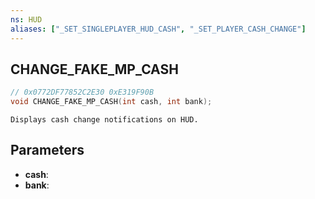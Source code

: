 ```yaml
---
ns: HUD
aliases: ["_SET_SINGLEPLAYER_HUD_CASH", "_SET_PLAYER_CASH_CHANGE"]
---
```

## CHANGE_FAKE_MP_CASH

```c
// 0x0772DF77852C2E30 0xE319F90B
void CHANGE_FAKE_MP_CASH(int cash, int bank);
```

```
Displays cash change notifications on HUD.  
```

## Parameters
* **cash**: 
* **bank**: 


